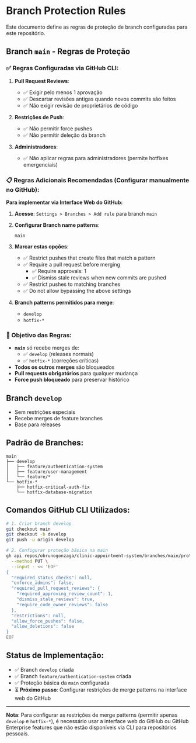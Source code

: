 # Branch Protection Rules

Este documento define as regras de proteção de branch configuradas para este repositório.

## Branch `main` - Regras de Proteção

### ✅ Regras Configuradas via GitHub CLI:

1. **Pull Request Reviews**:
   - ✅ Exigir pelo menos 1 aprovação
   - ✅ Descartar revisões antigas quando novos commits são feitos
   - ✅ Não exigir revisão de proprietários de código

2. **Restrições de Push**:
   - ✅ Não permitir force pushes
   - ✅ Não permitir deleção da branch

3. **Administradores**:
   - ✅ Não aplicar regras para administradores (permite hotfixes emergenciais)

### 📋 Regras Adicionais Recomendadas (Configurar manualmente no GitHub):

**Para implementar via Interface Web do GitHub:**

1. **Acesse**: `Settings > Branches > Add rule` para branch `main`

2. **Configurar Branch name patterns**:
   ```
   main
   ```

3. **Marcar estas opções**:
   - ✅ Restrict pushes that create files that match a pattern
   - ✅ Require a pull request before merging
     - ✅ Require approvals: 1
     - ✅ Dismiss stale reviews when new commits are pushed
   - ✅ Restrict pushes to matching branches
   - ✅ Do not allow bypassing the above settings

4. **Branch patterns permitidos para merge**:
   - `develop`
   - `hotfix-*`

### 🎯 Objetivo das Regras:

- **`main`** só recebe merges de:
  - ✅ `develop` (releases normais)
  - ✅ `hotfix-*` (correções críticas)
- **Todos os outros merges** são bloqueados
- **Pull requests obrigatórios** para qualquer mudança
- **Force push bloqueado** para preservar histórico

## Branch `develop`

- Sem restrições especiais
- Recebe merges de feature branches
- Base para releases

## Padrão de Branches:

```
main
├── develop
│   ├── feature/authentication-system
│   ├── feature/user-management
│   └── feature/*
└── hotfix-*
    ├── hotfix-critical-auth-fix
    └── hotfix-database-migration
```

## Comandos GitHub CLI Utilizados:

```bash
# 1. Criar branch develop
git checkout main
git checkout -b develop
git push -u origin develop

# 2. Configurar proteção básica na main
gh api repos/obrunogonzaga/clinic-appointment-system/branches/main/protection \
  --method PUT \
  --input - << 'EOF'
{
  "required_status_checks": null,
  "enforce_admins": false,
  "required_pull_request_reviews": {
    "required_approving_review_count": 1,
    "dismiss_stale_reviews": true,
    "require_code_owner_reviews": false
  },
  "restrictions": null,
  "allow_force_pushes": false,
  "allow_deletions": false
}
EOF
```

## Status de Implementação:

- ✅ Branch `develop` criada
- ✅ Branch `feature/authentication-system` criada
- ✅ Proteção básica da `main` configurada
- ⏳ **Próximo passo**: Configurar restrições de merge patterns na interface web do GitHub

---

**Nota**: Para configurar as restrições de merge patterns (permitir apenas `develop` e `hotfix-*`), é necessário usar a interface web do GitHub ou GitHub Enterprise features que não estão disponíveis via CLI para repositórios pessoais.